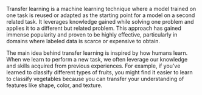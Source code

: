 Transfer learning is a machine learning technique where a model trained on one task is reused or adapted as the starting point for a model on a second related task. It leverages knowledge gained while solving one problem and applies it to a different but related problem. This approach has gained immense popularity and proven to be highly effective, particularly in domains where labeled data is scarce or expensive to obtain.

The main idea behind transfer learning is inspired by how humans learn. When we learn to perform a new task, we often leverage our knowledge and skills acquired from previous experiences. For example, if you've learned to classify different types of fruits, you might find it easier to learn to classify vegetables because you can transfer your understanding of features like shape, color, and texture.
